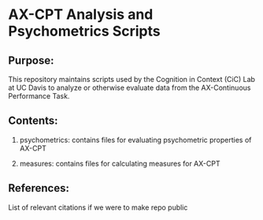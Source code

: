# AX-CPT Analysis and Psychometrics Scripts

## Purpose:

This repository maintains scripts used by the Cognition in Context (CiC) Lab at UC Davis to analyze or otherwise evaluate data from the AX-Continuous Performance Task.

## Contents:

1. psychometrics: contains files for evaluating psychometric properties of AX-CPT

2. measures: contains files for calculating measures for AX-CPT

## References:

List of relevant citations if we were to make repo public
